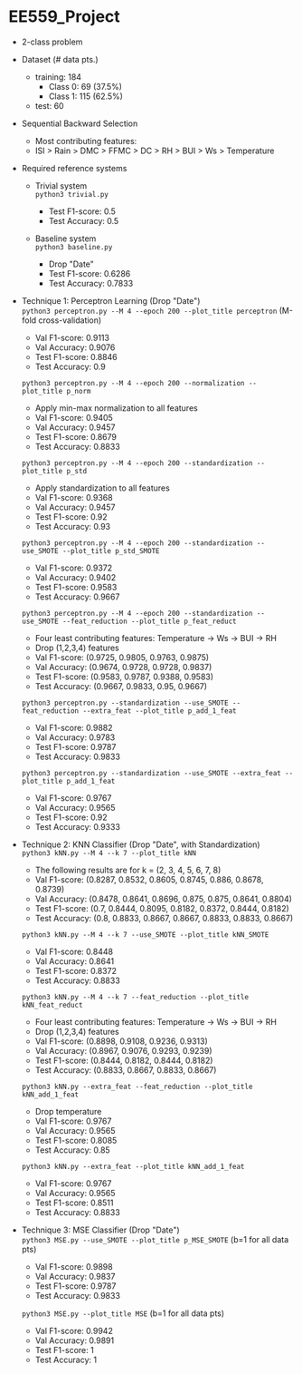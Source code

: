 # EE559_Project
- 2-class problem

- Dataset (# data pts.)
    - training: 184
        - Class 0: 69 (37.5%)
        - Class 1: 115 (62.5%)
    - test: 60

- Sequential Backward Selection
    - Most contributing features:
    - ISI > Rain > DMC > FFMC > DC > RH > BUI > Ws > Temperature

- Required reference systems
    - Trivial system \
        `python3 trivial.py`
        - Test F1-score: 0.5
        - Test Accuracy: 0.5 
    
    - Baseline system \
        `python3 baseline.py`
        - Drop "Date"
        - Test F1-score: 0.6286
        - Test Accuracy: 0.7833

- Technique 1: Perceptron Learning (Drop "Date")\
    `python3 perceptron.py --M 4 --epoch 200 --plot_title perceptron` (M-fold cross-validation)
    - Val F1-score: 0.9113
    - Val Accuracy: 0.9076
    - Test F1-score: 0.8846
    - Test Accuracy: 0.9 

    `python3 perceptron.py --M 4 --epoch 200 --normalization --plot_title p_norm` 
    - Apply min-max normalization to all features
    - Val F1-score: 0.9405
    - Val Accuracy: 0.9457
    - Test F1-score: 0.8679
    - Test Accuracy: 0.8833 

    `python3 perceptron.py --M 4 --epoch 200 --standardization --plot_title p_std` 
    - Apply standardization to all features
    - Val F1-score: 0.9368
    - Val Accuracy: 0.9457
    - Test F1-score: 0.92
    - Test Accuracy: 0.93 

    `python3 perceptron.py --M 4 --epoch 200 --standardization --use_SMOTE --plot_title p_std_SMOTE` 
    - Val F1-score: 0.9372
    - Val Accuracy: 0.9402
    - Test F1-score: 0.9583
    - Test Accuracy: 0.9667

    `python3 perceptron.py --M 4 --epoch 200 --standardization --use_SMOTE --feat_reduction --plot_title p_feat_reduct` 
    - Four least contributing features: Temperature -> Ws -> BUI -> RH
    - Drop (1,2,3,4) features
    - Val F1-score: (0.9725, 0.9805, 0.9763, 0.9875)
    - Val Accuracy: (0.9674, 0.9728, 0.9728, 0.9837)
    - Test F1-score: (0.9583, 0.9787, 0.9388, 0.9583)
    - Test Accuracy: (0.9667, 0.9833, 0.95, 0.9667)

    `python3 perceptron.py --standardization --use_SMOTE --feat_reduction --extra_feat --plot_title p_add_1_feat` 
    - Val F1-score: 0.9882
    - Val Accuracy: 0.9783
    - Test F1-score: 0.9787
    - Test Accuracy: 0.9833

    `python3 perceptron.py --standardization --use_SMOTE --extra_feat --plot_title p_add_1_feat` 
    - Val F1-score: 0.9767
    - Val Accuracy: 0.9565
    - Test F1-score: 0.92
    - Test Accuracy: 0.9333

- Technique 2: KNN Classifier (Drop "Date", with Standardization)\
    `python3 kNN.py --M 4 --k 7 --plot_title kNN`
    - The following results are for k = (2, 3, 4, 5, 6, 7, 8)
    - Val F1-score: (0.8287, 0.8532, 0.8605, 0.8745, 0.886, 0.8678, 0.8739)
    - Val Accuracy: (0.8478, 0.8641, 0.8696, 0.875, 0.875, 0.8641, 0.8804)
    - Test F1-score: (0.7, 0.8444, 0.8095, 0.8182, 0.8372, 0.8444, 0.8182)
    - Test Accuracy: (0.8, 0.8833, 0.8667, 0.8667, 0.8833, 0.8833, 0.8667)

    `python3 kNN.py --M 4 --k 7 --use_SMOTE --plot_title kNN_SMOTE`
    - Val F1-score: 0.8448
    - Val Accuracy: 0.8641
    - Test F1-score: 0.8372
    - Test Accuracy: 0.8833

    `python3 kNN.py --M 4 --k 7 --feat_reduction --plot_title kNN_feat_reduct`
    - Four least contributing features: Temperature -> Ws -> BUI -> RH
    - Drop (1,2,3,4) features
    - Val F1-score: (0.8898, 0.9108, 0.9236, 0.9313)
    - Val Accuracy: (0.8967, 0.9076, 0.9293, 0.9239)
    - Test F1-score: (0.8444, 0.8182, 0.8444, 0.8182)
    - Test Accuracy: (0.8833, 0.8667, 0.8833, 0.8667)

    `python3 kNN.py --extra_feat --feat_reduction --plot_title kNN_add_1_feat` 
    - Drop temperature
    - Val F1-score: 0.9767
    - Val Accuracy: 0.9565
    - Test F1-score: 0.8085
    - Test Accuracy: 0.85
    
    `python3 kNN.py --extra_feat --plot_title kNN_add_1_feat` 
    - Val F1-score: 0.9767
    - Val Accuracy: 0.9565
    - Test F1-score: 0.8511
    - Test Accuracy: 0.8833

- Technique 3: MSE Classifier (Drop "Date")\
    `python3 MSE.py --use_SMOTE --plot_title p_MSE_SMOTE` (b=1 for all data pts)
    - Val F1-score: 0.9898
    - Val Accuracy: 0.9837
    - Test F1-score: 0.9787
    - Test Accuracy: 0.9833

    `python3 MSE.py --plot_title MSE` (b=1 for all data pts)
    - Val F1-score: 0.9942
    - Val Accuracy: 0.9891
    - Test F1-score: 1
    - Test Accuracy: 1
